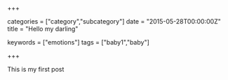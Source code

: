 +++


categories = ["category","subcategory"]
date = "2015-05-28T00:00:00Z"
title = "Hello my darling"

keywords = ["emotions"]
tags = ["baby1","baby"]


+++

<!--more-->
This is my first post
